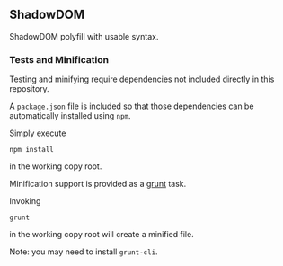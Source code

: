 ## ShadowDOM

ShadowDOM polyfill with usable syntax.

### Tests and Minification

Testing and minifying require dependencies not included directly in this repository.

A `package.json` file is included so that those dependencies can be automatically installed using `npm`.

Simply execute

	npm install

in the working copy root.

Minification support is provided as a [grunt](http://http://gruntjs.com/) task. 

Invoking

	grunt

in the working copy root will create a minified file.

Note: you may need to install `grunt-cli`.



